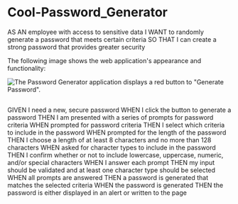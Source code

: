 # Cool-Password_Generator

AS AN employee with access to sensitive data
I WANT to randomly generate a password that meets certain criteria
SO THAT I can create a strong password that provides greater security




The following image shows the web application's appearance and functionality:

![The Password Generator application displays a red button to "Generate Password".](./Assets/03-javascript-homework-demo.png)

## 
GIVEN I need a new, secure password
WHEN I click the button to generate a password
THEN I am presented with a series of prompts for password criteria
WHEN prompted for password criteria
THEN I select which criteria to include in the password
WHEN prompted for the length of the password
THEN I choose a length of at least 8 characters and no more than 128 characters
WHEN asked for character types to include in the password
THEN I confirm whether or not to include lowercase, uppercase, numeric, and/or special characters
WHEN I answer each prompt
THEN my input should be validated and at least one character type should be selected
WHEN all prompts are answered
THEN a password is generated that matches the selected criteria
WHEN the password is generated
THEN the password is either displayed in an alert or written to the page